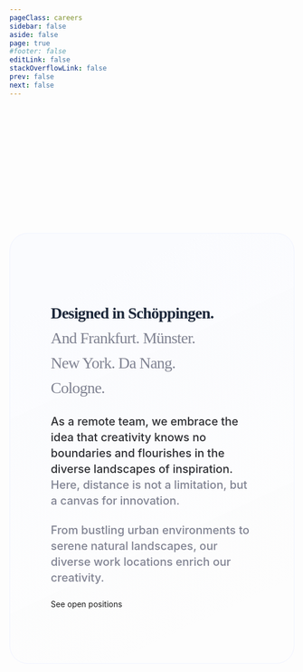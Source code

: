 ```yaml
---
pageClass: careers
sidebar: false
aside: false
page: true
#footer: false
editLink: false
stackOverflowLink: false
prev: false
next: false
---
```


<script setup>
import SwagTeam from "../components/team/SwagTeam.vue";
import SwagTeamHero from "../components/team/SwagTeamHero.vue";
import SwagFigmaCursor from "../components/team/SwagFigmaCursor.vue";
import SwagTeamValuesMarquee from "../components/team/SwagTeamValuesMarquee.vue";
</script>

<!-- HERO -->
<SwagTeamHero class="my-30">
    <template #label>Our Crew</template>
    <template #title>Innovators. Rebels. Thinkers. Creators.</template>
    <template #content><p>At Shopware, we're not just a design team – we're a crew of passionate individuals driven by innovation, rebellion, deep thinking, and creativity. We are united by a common passion for pushing boundaries and redefining the norm of commerce.</p></template>
    <template #image>
    <picture>
    <source media="(prefers-color-scheme: dark)" srcset="../home/design-hero@dark.png 4x">
    <img decoding="async" loading="lazy" alt="A sketch of the Accessibility icon. The image is tinted in shades of green." srcset="../home/design-hero.png 4x" src="../home/design-hero.png" width="100%" height="auto">
    </picture>
    </template>
</SwagTeamHero>
<div style="margin-top:238px;"></div>

<SwagTeam />


<!--<div class="m-40 md:max-w-6/12">
  <div class="h-label">Design. Slay. Repeat.</div>
  <h2 class="h-homepage md:max-w-7/12">What we do.</h2>
  <p>
  At Shopware, our team values form the cornerstone of our approach. We prioritize collaboration, innovation, and user-centricity in everything we do. Integrity, inclusivity, and continuous improvement drive us to create exceptional designs that deliver value and inspire meaningful connections with our users.
  </p>
</div>
<div class="my-30">
  <SwagTeamValuesMarquee/>
</div>



<div class="m-40 md:max-w-6/12">
<div class="h-label">Our values</div>
<h2 class="h-homepage md:max-w-7/12">Delivering our values through design.</h2>
<p>
At Shopware, our team values form the cornerstone of our approach. We prioritize collaboration, innovation, and user-centricity in everything we do. Integrity, inclusivity, and continuous improvement drive us to create exceptional designs that deliver value and inspire meaningful connections with our users.
</p>
</div>-->

<section class="join-us m-40 md:max-w-12/12 cursor-you">
  <div class="left-join md:max-w-6/12">
    <h2>Designed in Schöppingen.<br> <span>And Frankfurt. Münster. <br>New York. Da Nang. <br>Cologne.</span></h2>
    <p>As a remote team, we embrace the idea that creativity knows no boundaries and flourishes in the diverse landscapes of inspiration. <span>Here, distance is not a limitation, but a canvas for innovation.</span></p>
    <p><span>From bustling urban environments to serene natural landscapes, our diverse work locations enrich our creativity.</span></p>
    <SwagBtn href="https://www.shopware.com/de/jobs/#open-positions" class="--contrast" icon="long-arrow-right" icon-at="end">See open positions</SwagBtn>
  </div>
  <SwagFigmaCursor/>
</section>

  <style lang="scss">
    .join-us {
      display: flex;
      padding: 16px 0px;
      flex-direction: column;
      align-items: flex-start;
      gap: 16px;
      align-self: stretch;
      border-radius: 32px;
      border: 1px solid var(--slate-100, #F0F3FF);
      background: linear-gradient(155deg, #FAFBFE 15.93%, rgba(250, 252, 250, 0.00) 84.78%);
      position: relative;
    }
    .left-join {
        padding: 64px 72px;
        align-items: center;
        gap: 93px;
        
        h2 {
        color: #1E293B;
        font-family: Poppins;
        font-size: 28px;
        font-style: normal;
        font-weight: 600;
        line-height: 44px; /* 157.143% */
        letter-spacing: -0.8px;
        width: 100%;
        text-wrap: pretty;
        
        span {
          color: var(--slate-600, #808392);
          font-family: Poppins;
          font-size: 28px;
          font-style: normal;
          font-weight: 500;
          line-height: 44px;
          letter-spacing: -0.8px;
        }
      }
      p {
          color: #2D2E32;

          /* Inter/Desktop/Text/l/Medium */
          font-family: Inter;
          font-size: 20px;
          font-style: normal;
          font-weight: 500;
          line-height: 140%; /* 28px */
          margin-bottom: 24px;

          span {
            color: var(--slate-600, #808392);

            /* Inter/Desktop/Text/l/Medium */
            font-family: Inter;
            font-size: 20px;
            font-style: normal;
            font-weight: 500;
            line-height: 140%;
          }
        }
      }    
  </style>